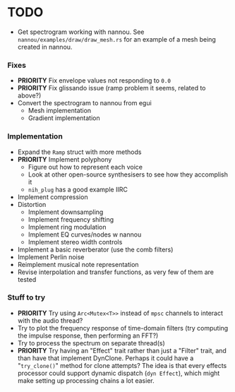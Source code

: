 # TODO

- Get spectrogram working with nannou. See `nannou/examples/draw/draw_mesh.rs` for
an example of a mesh being created in nannou.

### Fixes
- **PRIORITY** Fix envelope values not responding to `0.0`
- **PRIORITY** Fix glissando issue (ramp problem it seems, related to above?)
- Convert the spectrogram to nannou from egui
    - Mesh implementation
    - Gradient implementation

### Implementation
- Expand the `Ramp` struct with more methods
- **PRIORITY** Implement polyphony 
    - Figure out how to represent each voice
    - Look at other open-source synthesisers to see how they accomplish it
    - `nih_plug` has a good example IIRC
- Implement compression
- Distortion
    - Implement downsampling
    - Implement frequency shifting
    - Implement ring modulation
    - Implement EQ curves/nodes w nannou
    - Implement stereo width controls
- Implement a basic reverberator (use the comb filters)
- Implement Perlin noise
- Reimplement musical note representation
- Revise interpolation and transfer functions, as very few of them are tested

### Stuff to try
- **PRIORITY** Try using `Arc<Mutex<T>>` instead of `mpsc` channels to interact with the audio thread?
- Try to plot the frequency response of time-domain filters (try computing the impulse response, then performing an FFT?)
- Try to process the spectrum on separate thread(s) 
- **PRIORITY** Try having an "Effect" trait rather than just a "Filter" trait, and than have that implement DynClone. Perhaps it could have a
"`try_clone()`" method for clone attempts? The idea is that every effects processor could support dynamic dispatch (`dyn Effect`),
which might make setting up processing chains a lot easier.
